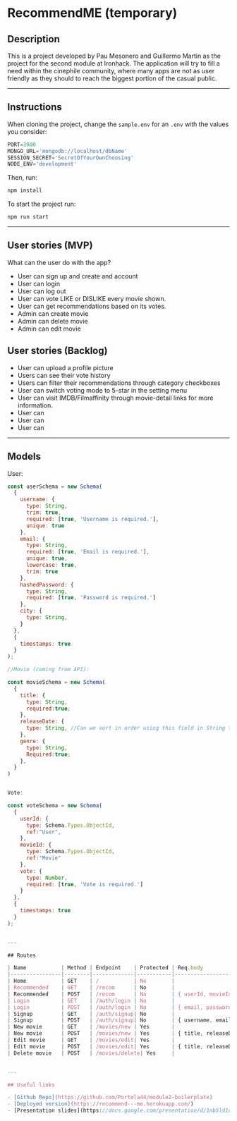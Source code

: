 # RecommendME (temporary)

## Description

This is a project developed by Pau Mesonero and Guillermo Martin as the project for the second module at Ironhack. The application will try to fill a need within the cinephile community, where many apps are not as user friendly as they should to reach the biggest portion of the casual public.

---

## Instructions

When cloning the project, change the <code>sample.env</code> for an <code>.env</code> with the values you consider:
```js
PORT=3000
MONGO_URL='mongodb://localhost/dbName'
SESSION_SECRET='SecretOfYourOwnChoosing'
NODE_ENV='development'
```
Then, run:
```bash
npm install
```
To start the project run:
```bash
npm run start
```

---

## User stories (MVP)

What can the user do with the app?
- User can sign up and create and account
- User can login
- User can log out
- User can vote LIKE or DISLIKE every movie shown.
- User can get recommendations based on its votes.
- Admin can create movie
- Admin can delete movie
- Admin can edit movie


## User stories (Backlog)

- User can upload a profile picture
- Users can see their vote history
- Users can filter their recommendations through category checkboxes
- User can switch voting mode to 5-star in the setting menu
- User can visit IMDB/Filmaffinity through movie-detail links for more information.
- User can 
- User can
- User can

---

## Models

User:

```js
const userSchema = new Schema(
  {
    username: {
      type: String,
      trim: true,
      required: [true, 'Username is required.'],
      unique: true
    },
    email: {
      type: String,
      required: [true, 'Email is required.'],
      unique: true,
      lowercase: true,
      trim: true
    },
    hashedPassword: {
      type: String,
      required: [true, 'Password is required.']
    },
    city: {
      type: String,
    }
  },
  {
    timestamps: true
  }
);

//Movie (coming from API): 

const movieSchema = new Schema(
  {
    title: {
      type: String,
      required:true;
    },
    releaseDate: {
      type: String, //Can we sort in order using this field in String type?
    },
    genre: {
      type: String,
      Required:true;
    },
  }
)


Vote: 

const voteSchema = new Schema(
  {
    userId: {
      type: Schema.Types.ObjectId,
      ref:"User",
    },
    movieId: {
      type: Schema.Types.ObjectId,
      ref:"Movie"
    },
    vote: {
      type: Number,
      required: [true, 'Vote is required.']
    }
  },
  {
    timestamps: true
  }
); 


---

## Routes

| Name           | Method | Endpoint    | Protected | Req.body            | Redirects |
|----------------|--------|-------------|-----------|---------------------|-----------|
| Home           | GET    | /           | No        |                     |           |
| Recommended    | GET    | /recom      | No        |                     |           |
| Recommended    | POST   | /recom      | No        | { userId, movieId, vote }|      |
| Login          | GET    | /auth/login | No        |                     |           |
| Login          | POST   | /auth/login | No        | { email, password } | /         |
| Signup         | GET    | /auth/signup| No        |                     |           |
| Signup         | POST   | /auth/signup| No        | { username, email, password, city }| /auth/login|
| New movie      | GET    | /movies/new | Yes       |                     |           |
| New movie      | POST   | /movies/new | Yes       | { title, releaseDate, genre }| /movies/:movieId |
| Edit movie     | GET    | /movies/edit| Yes       |                     |          |
| Edit movie     | POST   | /movies/edit| Yes       | { title, releaseDate, genre }| /movies/:movieId |
| Delete movie   | POST   | /movies/delete| Yes     |                     | /        |


---

## Useful links

- [Github Repo](https://github.com/Portela44/module2-boilerplate)
- [Deployed version](https://recommend---me.herokuapp.com/)
- [Presentation slides](https://docs.google.com/presentation/d/1nb5ld1qiLS15eh0Pe6Pyt_9-m7XTqG3E5ERNxq8etDE/edit#slide=id.gd2f231c4a7_1_0)


